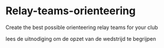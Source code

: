 # Relay-teams-orienteering
Create the best possible orienteering relay teams for your club 

lees de uitnodiging om de opzet van de wedstrijd te begrijpen

